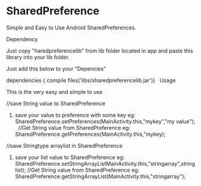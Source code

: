 # SharedPreference

Simple and Easy to Use Android SharedPreferences.

Dependency


Just copy "haredpreferencelib" from lib folder located in app and paste this library into your lib folder.

Just add this below to your "Depencies"

dependencies {
compile files('libs/sharedpreferencelib.jar')}
 
Usage


This is the very easy and simple to use 

//save String value to SharedPreference
1. save your value to preference with some key 
eg: SharedPreference.setPreferences(MainActivity.this,"mykey","my value");
 
//Get String value from SharedPreference
eg: SharedPreference.getPreferences(MainActivity.this,"mykey);


//save Stringtype arraylist in SharedPreference

1. save your list value to SharedPreference 
eg: SharedPreference.setStringArrayListMainActivity.this,"stringarray",stringlist);
//Get String value from SharedPreference
eg: SharedPreference.getStringArrayList(MainActivity.this,"stringarray");
 
 
  
